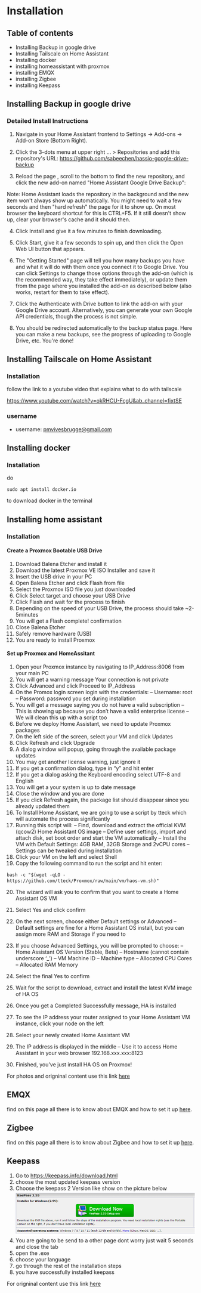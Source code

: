 
# Installation

## Table of contents

 - Installing Backup in google drive 
 - Installing Tailscale on Home Assistant
 - Installing docker
 - installing homeassistant with proxmox
 - installing EMQX 
 - installing Zigbee
 - installing Keepass

## Installing Backup in google drive

### Detailed Install Instructions
1. Navigate in your Home Assistant frontend to Settings -> Add-ons -> Add-on Store (Bottom Right).

2. Click the 3-dots menu at upper right ... > Repositories and add this repository's URL: https://github.com/sabeechen/hassio-google-drive-backup


3. Reload the page , scroll to the bottom to find the new repository, and click the new add-on named "Home Assistant Google Drive Backup":


Note: Home Assistant loads the repository in the background and the new item won't always show up automatically. You might need to wait a few seconds and then "hard refresh" the page for it to show up. On most browser the keyboard shortcut for this is CTRL+F5. If it still doesn't show up, clear your browser's cache and it should then.

4. Click Install and give it a few minutes to finish downloading.

5. Click Start, give it a few seconds to spin up, and then click the Open Web UI button that appears.

6. The "Getting Started" page will tell you how many backups you have and what it will do with them once you connect it to Google Drive. You can click Settings to change those options through the add-on (which is the recommended way, they take effect immediately), or update them from the page where you installed the add-on as described below (also works, restart for them to take effect).

7. Click the Authenticate with Drive button to link the add-on with your Google Drive account. Alternatively, you can generate your own Google API credentials, though the process is not simple.

8. You should be redirected automatically to the backup status page. Here you can make a new backups, see the progress of uploading to Google Drive, etc. You're done!




## Installing Tailscale on Home Assistant

### Installation

follow the link to a youtube video that explains what to do with tailscale

https://www.youtube.com/watch?v=okRHCU-FcgU&ab_channel=fixtSE 

### username

- username: pmvivesbrugge@gmail.com 


## Installing docker

### Installation

do
```
sudo apt install docker.io
```
to download docker in the terminal

<todo-add-container>

## Installing home assistant

### Installation

#### Create a Proxmox Bootable USB Drive

1. Download Balena Etcher and install it
2. Download the latest Proxmox VE ISO Installer and save it
3. Insert the USB drive in your PC
4. Open Balena Etcher and click Flash from file
5. Select the Proxmox ISO file you just downloaded
6. Click Select target and choose your USB Drive
7. Click Flash and wait for the process to finish
8. Depending on the speed of your USB Drive, the process should take ~2-5minutes
9. You will get a Flash complete! confirmation
10. Close Balena Etcher
11. Safely remove hardware (USB)
12. You are ready to install Proxmox

#### Set up Proxmox and HomeAssitant

1. Open your Proxmox instance by navigating to IP_Address:8006 from your main PC
2. You will get a warning message Your connection is not private
3. Click Advanced and click Proceed to IP_Address
4. On the Promox login screen login with the credentials:
– Username: root
– Password: password you set during installation
5. You will get a message saying you do not have a valid subscription
– This is showing up because you don’t have a valid enterprise license
– We will clean this up with a script too
6. Before we deploy Home Assistant, we need to update Proxmox packages
7. On the left side of the screen, select your VM and click Updates
8. Click Refresh and click Upgrade
9. A dialog window will popup, going through the available package updates
10. You may get another license warning, just ignore it
11. If you get a confirmation dialog, type in “y” and hit enter
12. If you get a dialog asking the Keyboard encoding select UTF-8 and English
13. You will get a your system is up to date message
14. Close the window and you are done
15. If you click Refresh again, the package list should disappear since you already updated them
16. To Install Home Assistant, we are going to use a script by tteck which will automate the process significantly
17. Running this script will:
– Find, download and extract the official KVM (qcow2) Home Assistant OS image
– Define user settings, import and attach disk, set boot order and start the VM automatically
– Install the VM with Default Settings: 4GB RAM, 32GB Storage and 2vCPU cores
– Settings can be tweaked during installation
18. Click your VM on the left and select Shell
19. Copy the following command to run the script and hit enter:
```
bash -c "$(wget -qLO - https://github.com/tteck/Proxmox/raw/main/vm/haos-vm.sh)"
```
20. The wizard will ask you to confirm that you want to create a Home Assistant OS VM
21. Select Yes and click confirm
22. On the next screen, choose either Default settings or Advanced
– Default settings are fine for a Home Assistant OS install, but you can assign more RAM and Storage if you need to

23. If you choose Advanced Settings, you will be prompted to choose:
– Home Assistant OS Version (Stable, Beta)
– Hostname (cannot contain underscore ‘_’)
– VM Machine ID
– Machine type
– Allocated CPU Cores
– Allocated RAM Memory
24. Select the final Yes to confirm
25. Wait for the script to download, extract and install the latest KVM image of HA OS
26. Once you get a Completed Successfully message, HA is installed
27. To see the IP address your router assigned to your Home Assistant VM instance, click your node on the left
28. Select your newly created Home Assistant VM
29. The IP address is displayed in the middle
– Use it to access Home Assistant in your web browser 192.168.xxx.xxx:8123
30. Finished, you’ve just install HA OS on Proxmox!


For photos and origninal content use this link [here](https://smarthomescene.com/guides/how-to-install-home-assistant-on-proxmox-the-easy-way/)


## EMQX

find on this page all there is to know about EMQX and how to set it up [here](.documentation/EMQX.md).

## Zigbee

find on this page all there is to know about Zigbee and how to set it up [here](.\zigbee.md).




## Keepass 

1. Go to https://keepass.info/download.html 
2. choose the most updated keepass version 
3. Choose the keepass 2 Version like show on the picture below
![Alt text](img/keepass.PNG)
4. You are going to be send to a other page dont worry just wait 5 seconds and close the tab
5. open the .exe
6. choose your language
7. go through the rest of the installation steps
8. you have successfully installed keepass

For origninal content use this link [here](https://keepass.info/download.html)

